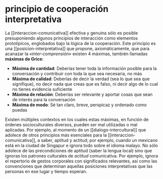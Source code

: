 # principio de cooperación interpretativa
La [[interaccion-comunicativa]] efectiva y genuina sólo es posible presuponiendo algunos principios de interacción como elementos prototípicos, englobados bajo la lógica de la cooperación. Este principio es una [[posicion-interpretativa]] que propone, axiomáticamente, que para acanazar la *«inter-comprensión»* existen 4 máximas, también llamadas **máximas de Grice**:

- **Máxima de  cantidad**: Deberías tener toda la información posible para la conversación y contribuir con toda la que sea necesaria, no más
- **Máxima de calidad**: Deberías de decir la verdad (sea lo que sea que signifique), no decir nada que creas que es falso, ni decir algo de lo cual no tienes evidencia suficiente
- **Máxima de relación**: Deberías ser relevante y aportar cosas que sean de interés para la conversación
- **Máxima de modo**: Sé tan claro, breve, perspicaz y ordenado como puedas

Existen múltiples contextos en los cuales estas máximas, en función de órdenes socioculturales diversos, pueden ser mal utilizadas o mal aplicadas. Por ejemplo, al momento de un [[dialogo-intercultural]] que adolece de otros principios más esenciales para la [[interaccion-comunicativa]], a saber, aptitud y actitud; por ejemplo, cuando un mexicano está en la ciudad de Singapur e ignora todo sobre el idioma malayo. No sólo adolece de las precondiciones de aptitud (saber la lengua local) sino que ignoras los patrones culturales de *actitud* comunicativa. Por ejemplo, ignora el repertorio de gestos corporales con significados relevantes, así como las convenciones que determinan aquellas posiciones interpretativas que las personas en ese lugar y tiempo esperan.
